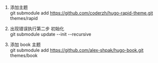 1. 添加主题    
git submodule add https://github.com/coderzh/hugo-rapid-theme.git themes/rapid       

2. 出现错误执行第二步 初始化    
git submodule update --init --recursive

3. 添加 book 主题    
git submodule add https://github.com/alex-shpak/hugo-book.git themes/book   

